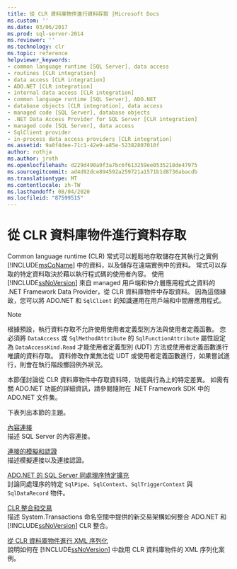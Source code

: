 ```yaml
---
title: 從 CLR 資料庫物件進行資料存取 |Microsoft Docs
ms.custom: ''
ms.date: 03/06/2017
ms.prod: sql-server-2014
ms.reviewer: ''
ms.technology: clr
ms.topic: reference
helpviewer_keywords:
- common language runtime [SQL Server], data access
- routines [CLR integration]
- data access [CLR integration]
- ADO.NET [CLR integration]
- internal data access [CLR integration]
- common language runtime [SQL Server], ADO.NET
- database objects [CLR integration], data access
- managed code [SQL Server], database objects
- .NET Data Access Provider for SQL Server [CLR integration]
- managed code [SQL Server], data access
- SqlClient provider
- in-process data access providers [CLR integration]
ms.assetid: 9a0f4dee-71c1-42e9-a85e-52382807010f
author: rothja
ms.author: jroth
ms.openlocfilehash: d229d490a9f3a7bc6f613259ee0535218de47975
ms.sourcegitcommit: ad4d92dce894592a259721a1571b1d8736abacdb
ms.translationtype: MT
ms.contentlocale: zh-TW
ms.lasthandoff: 08/04/2020
ms.locfileid: "87599515"
---
```

# <a name="data-access-from-clr-database-objects"></a>從 CLR 資料庫物件進行資料存取
  Common language runtime (CLR) 常式可以輕鬆地存取儲存在其執行之實例 [!INCLUDE[msCoName](../../../includes/ssnoversion-md.md)] 中的資料，以及儲存在遠端實例中的資料。 常式可以存取的特定資料取決於藉以執行程式碼的使用者內容。 使用 [!INCLUDE[ssNoVersion](../../../includes/ssnoversion-md.md)] 來自 managed 用戶端和仲介層應用程式之資料的 .NET Framework Data Provider，從 CLR 資料庫物件中存取資料。 因為這個緣故，您可以將 ADO.NET 和 `SqlClient` 的知識運用在用戶端和中間層應用程式。  
  
> [!NOTE]  
>  根據預設，執行資料存取不允許使用使用者定義型別方法與使用者定義函數。 您必須將 `DataAccess` 或 `SqlMethodAttribute` 的 `SqlFunctionAttribute` 屬性設定為 `DataAccessKind.Read` 才能使用者定義型別 (UDT) 方法或使用者定義函數進行唯讀的資料存取。 資料修改作業無法從 UDT 或使用者定義函數進行，如果嘗試進行，則會在執行階段擲回例外狀況。  
  
 本節僅討論從 CLR 資料庫物件中存取資料時，功能與行為上的特定差異。 如需有關 ADO.NET 功能的詳細資訊，請參閱隨附在 .NET Framework SDK 中的 ADO.NET 文件集。  
  
 下表列出本節的主題。  
  
 [內容連接](context-connection.md)  
 描述 SQL Server 的內容連接。  
  
 [連接的模擬和認證](impersonation-and-credentials-for-connections.md)  
 描述模擬連接以及連接認證。  
  
 [ADO.NET 的 SQL Server 同處理序特定擴充](../../clr-integration-data-access-in-process-ado-net/sql-server-in-process-specific-extensions-to-ado-net.md)  
 討論同處理序的特定 `SqlPipe`、`SqlContext`、`SqlTriggerContext` 與 `SqlDataRecord` 物件。  
  
 [CLR 整合和交易](../../native-client-ole-db-transactions/transactions.md)  
 描述 System.Transactions 命名空間中提供的新交易架構如何整合 ADO.NET 和 [!INCLUDE[ssNoVersion](../../../includes/ssnoversion-md.md)] CLR 整合。  
  
 [從 CLR 資料庫物件進行 XML 序列化](../../../database-engine/dev-guide/xml-serialization-from-clr-database-objects.md)  
 說明如何在 [!INCLUDE[ssNoVersion](../../../includes/ssnoversion-md.md)] 中啟用 CLR 資料庫物件的 XML 序列化案例。  
  
  
